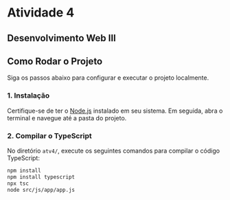 # Atividade 4

## Desenvolvimento Web III

## Como Rodar o Projeto

Siga os passos abaixo para configurar e executar o projeto localmente.

### 1. Instalação

Certifique-se de ter o [Node.js](https://nodejs.org/) instalado em seu sistema. Em seguida, abra o terminal e navegue até a pasta do projeto.

### 2. Compilar o TypeScript

No diretório `atv4/`, execute os seguintes comandos para compilar o código TypeScript:

```bash
npm install
npm install typescript
npx tsc
node src/js/app/app.js
